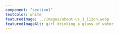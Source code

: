 ```yaml
---
component: "section1"
textColor: white
featuredImage: ../images/about-us_1_11zon.webp
featuredImageAlt: girl drinking a glass of water
---
```

